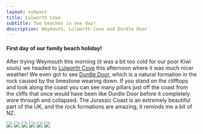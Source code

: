 ```yaml
---
layout: subpost
title: Lulworth Cove
subtitle: Two beaches in one day!
description: Weymouth, Lulworth Cove and Durdle Door
---
```


<h4>First day of our family beach holiday!</h4>

After trying Weymouth this morning (it was a bit too cold for our poor Kiwi souls) we headed to <a target="_blank" href="https://www.visit-dorset.com/things-to-do/lulworth-cove-p807263">Lulworth Cove</a> this afternoon where it was much nicer weather! We even got to see <a target="_blank" href="https://www.visit-dorset.com/things-to-do/durdle-door-p1262763">Durdle Door</a>, which is a natural formation in the rock caused by the limestone wearing down. If you stand on the clifftops and look along the coast you can see many pillars just off the coast from the cliffs that once would have been like Durdle Door before it completely wore through and collapsed.
The Jurassic Coast is an extremely beautiful part of the UK, and the rock formations are amazing, it reminds me a bit of NZ.

<img src="https://adventuresofthetravellingtwins.com/Photos/2013-08-26-LulworthCove/P1000914.JPG" class="image1">
<img src="https://adventuresofthetravellingtwins.com/Photos/2013-08-26-LulworthCove/IMG_3827.JPG" class="image1">
<img src="https://adventuresofthetravellingtwins.com/Photos/2013-08-26-LulworthCove/P1000885.JPG" class="image1">
<img src="https://adventuresofthetravellingtwins.com/Photos/2013-08-26-LulworthCove/DSCF2654.JPG" class="image1">
<img src="https://adventuresofthetravellingtwins.com/Photos/2013-08-26-LulworthCove/DSCF2656.JPG" class="image1">
<img src="https://adventuresofthetravellingtwins.com/Photos/2013-08-26-LulworthCove/P1000934.JPG" class="image1">

<a href="https://adventuresofthetravellingtwins.com/2013/08/24/familysummerholiday/"></a>
